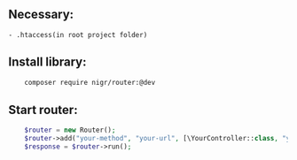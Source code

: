 ## Necessary:
    - .htaccess(in root project folder)
## Install library:
```bash
    composer require nigr/router:@dev
```
## Start router:
```php
    $router = new Router();
    $router->add("your-method", "your-url", [\YourController::class, "your-action"]);
    $response = $router->run();
```
